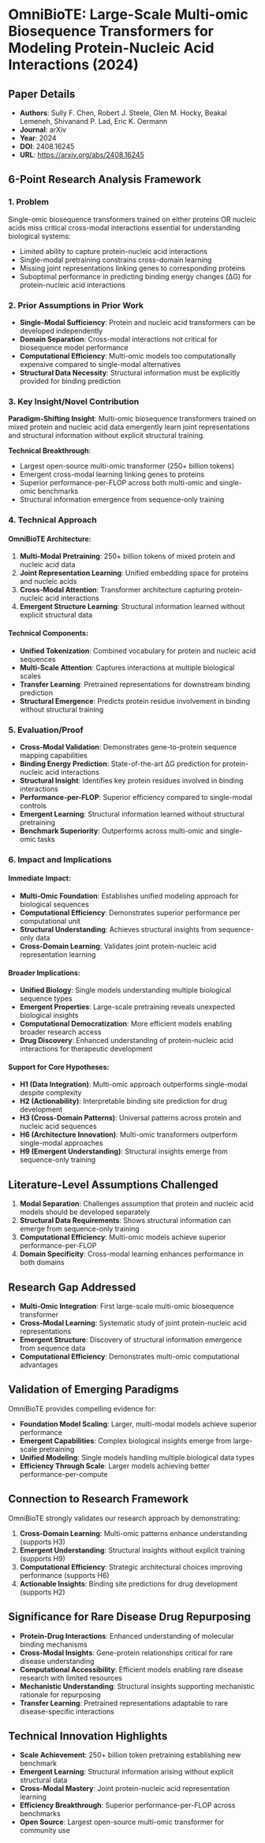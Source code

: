 # OmniBioTE: Large-Scale Multi-omic Biosequence Transformers for Modeling Protein-Nucleic Acid Interactions (2024)

## Paper Details
- **Authors**: Sully F. Chen, Robert J. Steele, Glen M. Hocky, Beakal Lemeneh, Shivanand P. Lad, Eric K. Oermann
- **Journal**: arXiv
- **Year**: 2024
- **DOI**: 2408.16245
- **URL**: https://arxiv.org/abs/2408.16245

## 6-Point Research Analysis Framework

### 1. Problem
Single-omic biosequence transformers trained on either proteins OR nucleic acids miss critical cross-modal interactions essential for understanding biological systems:
- Limited ability to capture protein-nucleic acid interactions
- Single-modal pretraining constrains cross-domain learning
- Missing joint representations linking genes to corresponding proteins
- Suboptimal performance in predicting binding energy changes (ΔG) for protein-nucleic acid interactions

### 2. Prior Assumptions in Prior Work
- **Single-Modal Sufficiency**: Protein and nucleic acid transformers can be developed independently
- **Domain Separation**: Cross-modal interactions not critical for biosequence model performance
- **Computational Efficiency**: Multi-omic models too computationally expensive compared to single-modal alternatives
- **Structural Data Necessity**: Structural information must be explicitly provided for binding prediction

### 3. Key Insight/Novel Contribution
**Paradigm-Shifting Insight**: Multi-omic biosequence transformers trained on mixed protein and nucleic acid data emergently learn joint representations and structural information without explicit structural training.

**Technical Breakthrough**: 
- Largest open-source multi-omic transformer (250+ billion tokens)
- Emergent cross-modal learning linking genes to proteins
- Superior performance-per-FLOP across both multi-omic and single-omic benchmarks
- Structural information emergence from sequence-only training

### 4. Technical Approach
#### OmniBioTE Architecture:
1. **Multi-Modal Pretraining**: 250+ billion tokens of mixed protein and nucleic acid data
2. **Joint Representation Learning**: Unified embedding space for proteins and nucleic acids
3. **Cross-Modal Attention**: Transformer architecture capturing protein-nucleic acid interactions
4. **Emergent Structure Learning**: Structural information learned without explicit structural data

#### Technical Components:
- **Unified Tokenization**: Combined vocabulary for protein and nucleic acid sequences
- **Multi-Scale Attention**: Captures interactions at multiple biological scales
- **Transfer Learning**: Pretrained representations for downstream binding prediction
- **Structural Emergence**: Predicts protein residue involvement in binding without structural training

### 5. Evaluation/Proof
- **Cross-Modal Validation**: Demonstrates gene-to-protein sequence mapping capabilities
- **Binding Energy Prediction**: State-of-the-art ΔG prediction for protein-nucleic acid interactions
- **Structural Insight**: Identifies key protein residues involved in binding interactions
- **Performance-per-FLOP**: Superior efficiency compared to single-modal controls
- **Emergent Learning**: Structural information learned without structural pretraining
- **Benchmark Superiority**: Outperforms across multi-omic and single-omic tasks

### 6. Impact and Implications
#### Immediate Impact:
- **Multi-Omic Foundation**: Establishes unified modeling approach for biological sequences
- **Computational Efficiency**: Demonstrates superior performance per computational unit
- **Structural Understanding**: Achieves structural insights from sequence-only data
- **Cross-Domain Learning**: Validates joint protein-nucleic acid representation learning

#### Broader Implications:
- **Unified Biology**: Single models understanding multiple biological sequence types
- **Emergent Properties**: Large-scale pretraining reveals unexpected biological insights
- **Computational Democratization**: More efficient models enabling broader research access
- **Drug Discovery**: Enhanced understanding of protein-nucleic acid interactions for therapeutic development

#### Support for Core Hypotheses:
- **H1 (Data Integration)**: Multi-omic approach outperforms single-modal despite complexity
- **H2 (Actionability)**: Interpretable binding site prediction for drug development
- **H3 (Cross-Domain Patterns)**: Universal patterns across protein and nucleic acid sequences
- **H6 (Architecture Innovation)**: Multi-omic transformers outperform single-modal approaches
- **H9 (Emergent Understanding)**: Structural insights emerge from sequence-only training

## Literature-Level Assumptions Challenged
1. **Modal Separation**: Challenges assumption that protein and nucleic acid models should be developed separately
2. **Structural Data Requirements**: Shows structural information can emerge from sequence-only training
3. **Computational Efficiency**: Multi-omic models achieve superior performance-per-FLOP
4. **Domain Specificity**: Cross-modal learning enhances performance in both domains

## Research Gap Addressed
- **Multi-Omic Integration**: First large-scale multi-omic biosequence transformer
- **Cross-Modal Learning**: Systematic study of joint protein-nucleic acid representations
- **Emergent Structure**: Discovery of structural information emergence from sequence data
- **Computational Efficiency**: Demonstrates multi-omic computational advantages

## Validation of Emerging Paradigms
OmniBioTE provides compelling evidence for:
- **Foundation Model Scaling**: Larger, multi-modal models achieve superior performance
- **Emergent Capabilities**: Complex biological insights emerge from large-scale pretraining
- **Unified Modeling**: Single models handling multiple biological data types
- **Efficiency Through Scale**: Larger models achieving better performance-per-compute

## Connection to Research Framework
OmniBioTE strongly validates our research approach by demonstrating:
1. **Cross-Domain Learning**: Multi-omic patterns enhance understanding (supports H3)
2. **Emergent Understanding**: Structural insights without explicit training (supports H9)
3. **Computational Efficiency**: Strategic architectural choices improving performance (supports H6)
4. **Actionable Insights**: Binding site predictions for drug development (supports H2)

## Significance for Rare Disease Drug Repurposing
- **Protein-Drug Interactions**: Enhanced understanding of molecular binding mechanisms
- **Cross-Modal Insights**: Gene-protein relationships critical for rare disease understanding
- **Computational Accessibility**: Efficient models enabling rare disease research with limited resources
- **Mechanistic Understanding**: Structural insights supporting mechanistic rationale for repurposing
- **Transfer Learning**: Pretrained representations adaptable to rare disease-specific interactions

## Technical Innovation Highlights
- **Scale Achievement**: 250+ billion token pretraining establishing new benchmark
- **Emergent Learning**: Structural information arising without explicit structural data
- **Cross-Modal Mastery**: Joint protein-nucleic acid representation learning
- **Efficiency Breakthrough**: Superior performance-per-FLOP across benchmarks
- **Open Source**: Largest open-source multi-omic transformer for community use